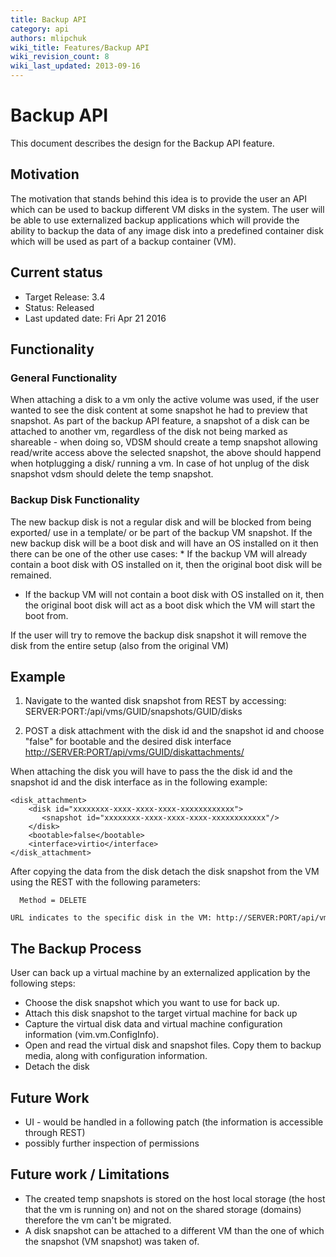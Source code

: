```yaml
---
title: Backup API
category: api
authors: mlipchuk
wiki_title: Features/Backup API
wiki_revision_count: 8
wiki_last_updated: 2013-09-16
---
```


<!-- TODO: Content review -->

# Backup API

This document describes the design for the Backup API feature.

## Motivation

The motivation that stands behind this idea is to provide the user an API which can be used to backup different VM disks in the system. The user will be able to use externalized backup applications which will provide the ability to backup the data of any image disk into a predefined container disk which will be used as part of a backup container (VM).

## Current status

*   Target Release: 3.4
*   Status: Released
*   Last updated date: Fri Apr 21 2016

## Functionality

### General Functionality

When attaching a disk to a vm only the active volume was used, if the user wanted to see the disk content at some snapshot he had to preview that snapshot.
As part of the backup API feature, a snapshot of a disk can be attached to another vm, regardless of the disk not being marked as shareable - when doing so, VDSM should create a temp snapshot allowing read/write access above the selected snapshot, the above should happend when hotplugging a disk/ running a vm.
In case of hot unplug of the disk snapshot vdsm should delete the temp snapshot.

### Backup Disk Functionality

The new backup disk is not a regular disk and will be blocked from being exported/ use in a template/ or be part of the backup VM snapshot.
If the new backup disk will be a boot disk and will have an OS installed on it then there can be one of the other use cases:
\* If the backup VM will already contain a boot disk with OS installed on it, then the original boot disk will be remained.

*   If the backup VM will not contain a boot disk with OS installed on it, then the original boot disk will act as a boot disk which the VM will start the boot from.

If the user will try to remove the backup disk snapshot it will remove the disk from the entire setup (also from the original VM)

## Example

1. Navigate to the wanted disk snapshot from REST by accessing:
SERVER:PORT:/api/vms/GUID/snapshots/GUID/disks

2. POST a disk attachment with the disk id and the snapshot id and choose "false" for bootable and the desired disk interface
 [http://SERVER:PORT/api/vms/GUID/diskattachments/](http://SERVER:PORT/api/vms/GUID/diskattachments/)

When attaching the disk you will have to pass the the disk id and the snapshot id and the disk interface as in the following example:

    <disk_attachment>
        <disk id="xxxxxxxx-xxxx-xxxx-xxxx-xxxxxxxxxxxx">
           <snapshot id="xxxxxxxx-xxxx-xxxx-xxxx-xxxxxxxxxxxx"/>
        </disk>
        <bootable>false</bootable>
        <interface>virtio</interface>
    </disk_attachment>

After copying the data from the disk detach the disk snapshot from the VM using the REST with the following parameters:

      Method = DELETE
      URL indicates to the specific disk in the VM: http://SERVER:PORT/api/vms/GUID/diskattachments/GUID

## The Backup Process

User can back up a virtual machine by an externalized application by the following steps:

*   Choose the disk snapshot which you want to use for back up.
*   Attach this disk snapshot to the target virtual machine for back up
*   Capture the virtual disk data and virtual machine configuration information (vim.vm.ConfigInfo).
*   Open and read the virtual disk and snapshot files. Copy them to backup media, along with configuration information.
*   Detach the disk

## Future Work

*   UI - would be handled in a following patch (the information is accessible through REST)
*   possibly further inspection of permissions

## Future work / Limitations

*   The created temp snapshots is stored on the host local storage (the host that the vm is running on) and not on the shared storage (domains) therefore the vm can't be migrated.
*   A disk snapshot can be attached to a different VM than the one of which the snapshot (VM snapshot) was taken of.
